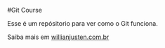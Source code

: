 #Git Course

Esse é um repósitorio para ver como o Git funciona.

Saiba mais em [willianjusten.com.br](http://williamjusten.com.br)